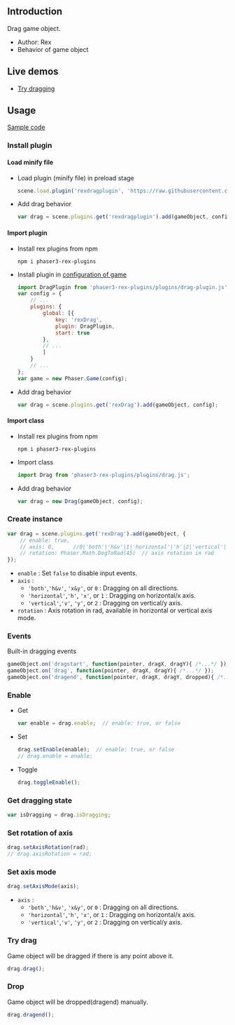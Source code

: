 ## Introduction

Drag game object.

- Author: Rex
- Behavior of game object

## Live demos

- [Try dragging](https://codepen.io/rexrainbow/pen/rvbwNv)

## Usage

[Sample code](https://github.com/rexrainbow/phaser3-rex-notes/tree/master/examples/drag)

### Install plugin

#### Load minify file

- Load plugin (minify file) in preload stage
    ```javascript
    scene.load.plugin('rexdragplugin', 'https://raw.githubusercontent.com/rexrainbow/phaser3-rex-notes/master/dist/rexdragplugin.min.js', true);
    ```
- Add drag behavior
    ```javascript
    var drag = scene.plugins.get('rexdragplugin').add(gameObject, config);
    ```

#### Import plugin

- Install rex plugins from npm
    ```
    npm i phaser3-rex-plugins
    ```
- Install plugin in [configuration of game](game.md#configuration)
    ```javascript
    import DragPlugin from 'phaser3-rex-plugins/plugins/drag-plugin.js';
    var config = {
        // ...
        plugins: {
            global: [{
                key: 'rexDrag',
                plugin: DragPlugin,
                start: true
            },
            // ...
            ]
        }
        // ...
    };
    var game = new Phaser.Game(config);
    ```
- Add drag behavior
    ```javascript
    var drag = scene.plugins.get('rexDrag').add(gameObject, config);
    ```

#### Import class

- Install rex plugins from npm
    ```
    npm i phaser3-rex-plugins
    ```
- Import class
    ```javascript
    import Drag from 'phaser3-rex-plugins/plugins/drag.js';
    ```
- Add drag behavior
    ```javascript
    var drag = new Drag(gameObject, config);
    ```

### Create instance

```javascript
var drag = scene.plugins.get('rexDrag').add(gameObject, {
    // enable: true,
    // axis: 0,      //0|'both'|'h&v'|1|'horizontal'|'h'|2|'vertical'|'v'
    // rotation: Phaser.Math.DegToRad(45)  // axis rotation in rad
});
```

- `enable` : Set `false` to disable input events.
- `axis` :
    - `'both'`,`'h&v'`, `'x&y'`, or `0` : Dragging on all directions.
    - `'horizontal'`,`'h'`, `'x'`, or `1` : Dragging on horizontal/x axis.
    - `'vertical'`,`'v'`, `'y'`, or `2` : Dragging on vertical/y axis.
- `rotation` : Axis rotation in rad, available in horizontal or vertical axis mode.

### Events

Built-in dragging events

```javascript
gameObject.on('dragstart', function(pointer, dragX, dragY){ /*...*/ });
gameObject.on('drag', function(pointer, dragX, dragY){ /*...*/ });
gameObject.on('dragend', function(pointer, dragX, dragY, dropped){ /*...*/ });
```

### Enable

- Get
    ```javascript
    var enable = drag.enable;  // enable: true, or false
    ```
- Set
    ```javascript
    drag.setEnable(enable);  // enable: true, or false
    // drag.enable = enable;
    ```
- Toggle
    ```javascript
    drag.toggleEnable();
    ```

### Get dragging state

```javascript
var isDragging = drag.isDragging;
```

### Set rotation of axis

```javascript
drag.setAxisRotation(rad);
// drag.axisRotation = rad;
```

### Set axis mode

```javascript
drag.setAxisMode(axis);
```

- `axis` : 
    - `'both'`,`'h&v'`, `'x&y'`, or `0` : Dragging on all directions.
    - `'horizontal'`,`'h'`, `'x'`, or `1` : Dragging on horizontal/x axis.
    - `'vertical'`,`'v'`, `'y'`, or `2` : Dragging on vertical/y axis.

### Try drag

Game object will be dragged if there is any point above it.

```javascript
drag.drag();
```

### Drop

Game object will be dropped(dragend) manually.

```javascript
drag.dragend();
```